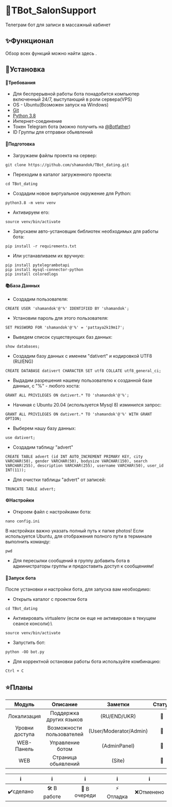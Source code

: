 #  💌TBot_SalonSupport #
Телеграм бот для записи в массажный кабинет
##  ✨Функционал ##
Обзор всех функций можно найти здесь .
##  🚩Установка ##
####  📃Требования ####
* Для беспрерывной работы бота понадобится компьютер включенный 24/7, выступающий в роли сервера(VPS)
* OS - Ubuntu(Возможен запуск на Windows)
* [Git](https://git-scm.com)
* [Python 3.8](https://www.python.org)
* Интернет-соединение
* Токен Telegram бота (можно получить на [@Botfather](https://t.me/Botfather))
* ID Группы для отправки обьявлений

####  📝Подготовка ####

   - Загружаем файлы проекта на сервер:

```
git clone https://github.com/shamandok/TBot_dating.git
```
   - Переходим в каталог загруженного проекта:

```
cd TBot_dating
```
   - Создадим новое виртуальное окружение для Python:

```
python3.8 -m venv venv
```
   - Активируем его:

```
source venv/bin/activate

```
   - Запускаем авто-установщик библиотек необходимых для работы бота:
   
```
pip install -r requirements.txt

```
   - Или устанавливаем их вручную:
           
```
pip install pytelegrambotapi
pip install mysql-connector-python
pip install coloredlogs

```
####  📚База Данных ####
   - Создадим пользователя:
```
CREATE USER 'shamandok'@'%' IDENTIFIED BY 'shamandok';
```
   - Установим пароль для этого пользователя:
```
SET PASSWORD FOR 'shamandok'@'%' = 'pattaya2k19m17';
```
   - Выведем список существующих баз данных:
```
show databases;
```
   - Создадим базу данных с именем "dativert" и кодировкой UTF8 (RU/ENG)
```
CREATE DATABASE dativert CHARACTER SET utf8 COLLATE utf8_general_ci;
```
   - Выдадим разрешения нашему пользователю к созданной базе данных, с "%" - любого хоста:
```
GRANT ALL PRIVILEGES ON dativert.* TO 'shamandok'@'%';
```
   - Начиная с Ubuntu 20.04 (используется Mysql 8) изминился запрос:
```
GRANT ALL PRIVILEGES ON dativert.* TO 'shamandok'@'%' WITH GRANT OPTION;
```
   - Выберем нашу базу данных:
```
use dativert;
```
   - Создадим таблицу "advert"
```
CREATE TABLE advert (id INT AUTO_INCREMENT PRIMARY KEY, city VARCHAR(50), gender VARCHAR(50), bodysize VARCHAR(150), search VARCHAR(255), description VARCHAR(255), username VARCHAR(50), user_id INT(11));
```
   -  Для очистки таблицы "advert" от записей:
```
TRUNCATE TABLE advert;
```
####  ⚙️Настройки ####
   -  Откроем файл с настройками бота:
```
nano config.ini
```
В настройках важно указать полный путь к папке photos!
Если используется Ubuntu, для отображения полного пути в терминале выполнить команду:
```
pwd
```
   - Для пересылки сообщений в группу добавить бота в администраторы группы и предоставить доступ к сообщениям!
####  🚀Запуск бота ####
После установки и настройки бота, для запуска вам необходимо:
   - Открыть каталог с проектом бота
```
cd TBot_dating
```
   - Активировать virtualenv (если он еще не активирован в текущем сеансе консоли):\
```
source venv/bin/activate
```
   - Запустить бот:
```
python -OO bot.py
```
   - Для корректной остановки работы бота используйте комбинацию:
```
Ctrl + C
```

##  ⭐Планы ##
|      Модуль     | Описание                 | Заметки                       |  Статус |
| :-------------: |:------------------------:|:-----------------------------:|:-------:|
| Локализация     | Поддержка других языков  |    (RU/END/UKR)               |    🧮   |
| Уровни доступа  | Возможности пользователей|   (User/Moderator/Admin)      |    🧮   |
| WEB-Панель      | Управление ботом         |           (AdminPanel)        |    🧮   |
|      WEB        | Страница обьявлений      |             (Site)            |    🧮   |


|       ℹ️     |            ℹ️       |         ℹ️       |       ℹ️         |        ℹ️         |
| :---------:|:------------------:|:---------------:|:---------------:|:---------------:|
|  ✔️сделано |    🛠️ В работе    |   🧮 В очереди  |  ⚡ Отладка    |    ❌Отменено   |

